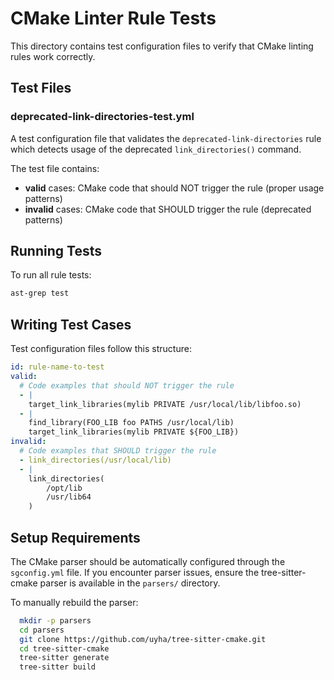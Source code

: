 # CMake Linter Rule Tests

This directory contains test configuration files to verify that CMake linting rules work correctly.

## Test Files

### deprecated-link-directories-test.yml
A test configuration file that validates the `deprecated-link-directories` rule which detects usage of the deprecated `link_directories()` command.

The test file contains:
- **valid** cases: CMake code that should NOT trigger the rule (proper usage patterns)
- **invalid** cases: CMake code that SHOULD trigger the rule (deprecated patterns)

## Running Tests

To run all rule tests:
```bash
ast-grep test
```
## Writing Test Cases

Test configuration files follow this structure:

```yaml
id: rule-name-to-test
valid:
  # Code examples that should NOT trigger the rule
  - |
    target_link_libraries(mylib PRIVATE /usr/local/lib/libfoo.so)
  - |
    find_library(FOO_LIB foo PATHS /usr/local/lib)
    target_link_libraries(mylib PRIVATE ${FOO_LIB})
invalid:
  # Code examples that SHOULD trigger the rule  
  - link_directories(/usr/local/lib)
  - |
    link_directories(
        /opt/lib
        /usr/lib64
    )
```

## Setup Requirements

The CMake parser should be automatically configured through the `sgconfig.yml` file. If you encounter parser issues, ensure the tree-sitter-cmake parser is available in the `parsers/` directory.

To manually rebuild the parser:
```bash
  mkdir -p parsers
  cd parsers
  git clone https://github.com/uyha/tree-sitter-cmake.git
  cd tree-sitter-cmake
  tree-sitter generate
  tree-sitter build
```

